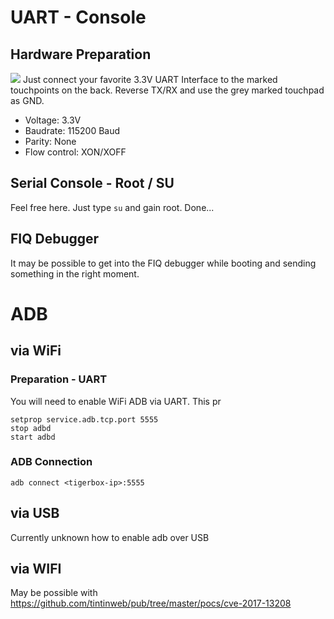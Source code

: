 # UART - Console
## Hardware Preparation
![](https://github.com/tigerbox-reverse-engineering/tigerbox/raw/master/pics/Backside-UART.jpg)
Just connect your favorite 3.3V UART Interface to the marked touchpoints on the back. Reverse TX/RX and use the grey marked touchpad as GND.
* Voltage: 3.3V
* Baudrate: 115200 Baud
* Parity: None
* Flow control: XON/XOFF
## Serial Console - Root / SU
Feel free here. Just type `su` and gain root. Done...
## FIQ Debugger
It may be possible to get into the FIQ debugger while booting and sending something in the right moment.
# ADB
## via WiFi
### Preparation - UART
You will need to enable WiFi ADB via UART. This pr
```
setprop service.adb.tcp.port 5555
stop adbd
start adbd
```
### ADB Connection
```
adb connect <tigerbox-ip>:5555
```
## via USB
Currently unknown how to enable adb over USB

## via WIFI
May be possible with
https://github.com/tintinweb/pub/tree/master/pocs/cve-2017-13208
